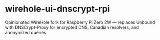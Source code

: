 # wirehole-ui-dnscrypt-rpi
Opinionated WireHole fork for Raspberry Pi Zero 2W — replaces Unbound with DNSCrypt-Proxy for encrypted DNS, Canadian resolvers, and anonymized queries.
